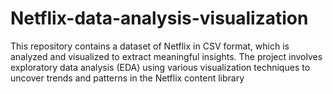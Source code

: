 # Netflix-data-analysis-visualization
This repository contains a dataset of Netflix in CSV format, which is analyzed and visualized to extract meaningful insights. The project involves exploratory data analysis (EDA) using various visualization techniques to uncover trends and patterns in the Netflix content library
